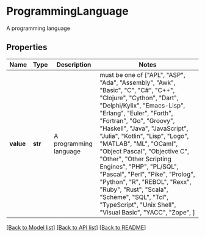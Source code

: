 # ProgrammingLanguage

A programming language

## Properties
Name | Type | Description | Notes
------------ | ------------- | ------------- | -------------
**value** | **str** | A programming language |  must be one of ["APL", "ASP", "Ada", "Assembly", "Awk", "Basic", "C", "C#", "C++", "Clojure", "Cython", "Dart", "Delphi/Kylix", "Emacs-Lisp", "Erlang", "Euler", "Forth", "Fortran", "Go", "Groovy", "Haskell", "Java", "JavaScript", "Julia", "Kotlin", "Lisp", "Logo", "MATLAB", "ML", "OCaml", "Object Pascal", "Objective C", "Other", "Other Scripting Engines", "PHP", "PL/SQL", "Pascal", "Perl", "Pike", "Prolog", "Python", "R", "REBOL", "Rexx", "Ruby", "Rust", "Scala", "Scheme", "SQL", "Tcl", "TypeScript", "Unix Shell", "Visual Basic", "YACC", "Zope", ]

[[Back to Model list]](../README.md#documentation-for-models) [[Back to API list]](../README.md#documentation-for-api-endpoints) [[Back to README]](../README.md)


